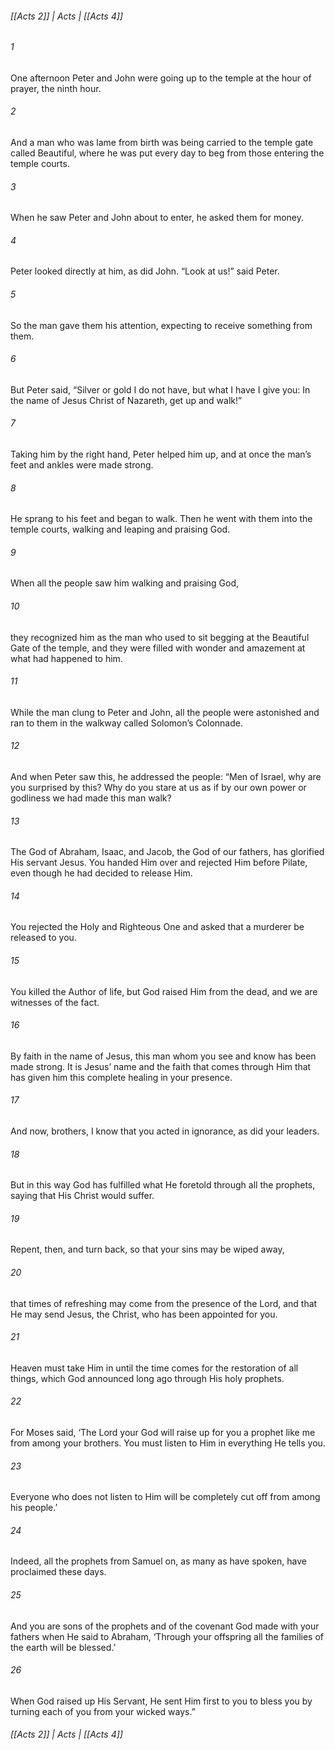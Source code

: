 ###### [[Acts 2]] | Acts | [[Acts 4]]

###### 1
One afternoon Peter and John were going up to the temple at the hour of prayer, the ninth hour.
###### 2
And a man who was lame from birth was being carried to the temple gate called Beautiful, where he was put every day to beg from those entering the temple courts.
###### 3
When he saw Peter and John about to enter, he asked them for money.
###### 4
Peter looked directly at him, as did John. “Look at us!” said Peter.
###### 5
So the man gave them his attention, expecting to receive something from them.
###### 6
But Peter said, “Silver or gold I do not have, but what I have I give you: In the name of Jesus Christ of Nazareth, get up and walk!”
###### 7
Taking him by the right hand, Peter helped him up, and at once the man’s feet and ankles were made strong.
###### 8
He sprang to his feet and began to walk. Then he went with them into the temple courts, walking and leaping and praising God.
###### 9
When all the people saw him walking and praising God,
###### 10
they recognized him as the man who used to sit begging at the Beautiful Gate of the temple, and they were filled with wonder and amazement at what had happened to him.
###### 11
While the man clung to Peter and John, all the people were astonished and ran to them in the walkway called Solomon’s Colonnade.
###### 12
And when Peter saw this, he addressed the people: “Men of Israel, why are you surprised by this? Why do you stare at us as if by our own power or godliness we had made this man walk?
###### 13
The God of Abraham, Isaac, and Jacob, the God of our fathers, has glorified His servant Jesus. You handed Him over and rejected Him before Pilate, even though he had decided to release Him.
###### 14
You rejected the Holy and Righteous One and asked that a murderer be released to you.
###### 15
You killed the Author of life, but God raised Him from the dead, and we are witnesses of the fact.
###### 16
By faith in the name of Jesus, this man whom you see and know has been made strong. It is Jesus’ name and the faith that comes through Him that has given him this complete healing in your presence.
###### 17
And now, brothers, I know that you acted in ignorance, as did your leaders.
###### 18
But in this way God has fulfilled what He foretold through all the prophets, saying that His Christ would suffer.
###### 19
Repent, then, and turn back, so that your sins may be wiped away,
###### 20
that times of refreshing may come from the presence of the Lord, and that He may send Jesus, the Christ, who has been appointed for you.
###### 21
Heaven must take Him in until the time comes for the restoration of all things, which God announced long ago through His holy prophets.
###### 22
For Moses said, ‘The Lord your God will raise up for you a prophet like me from among your brothers. You must listen to Him in everything He tells you.
###### 23
Everyone who does not listen to Him will be completely cut off from among his people.’
###### 24
Indeed, all the prophets from Samuel on, as many as have spoken, have proclaimed these days.
###### 25
And you are sons of the prophets and of the covenant God made with your fathers when He said to Abraham, ‘Through your offspring all the families of the earth will be blessed.’
###### 26
When God raised up His Servant, He sent Him first to you to bless you by turning each of you from your wicked ways.”

###### [[Acts 2]] | Acts | [[Acts 4]]
